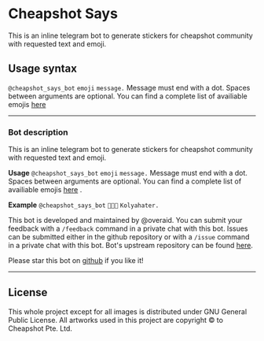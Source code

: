 # Cheapshot Says
This is an inline telegram bot to generate stickers for cheapshot community with requested text and emoji.

## Usage syntax
`@cheapshot_says_bot`  `emoji` `message.`
Message must end with a dot. 
Spaces between arguments are optional.
You can find a complete list of availiable emojis [here](https://api.cheapshot.co/userpics.html) 

---
### Bot description
This is an inline telegram bot to generate stickers for cheapshot community with requested text and emoji.

**Usage**
`@cheapshot_says_bot`  `emoji` `message.`
Message must end with a dot. 
Spaces between arguments are optional.
You can find a complete list of availiable emojis [here](https://api.cheapshot.co/userpics.html) .

**Example**
`@cheapshot_says_bot` `👨🏿‍💻` `Kolyahater.`

This bot is developed and maintained by @overaid.
You can submit your feedback with a `/feedback` command in a private chat with this bot.
Issues can be submitted either in the github repository or with a `/issue`  command in a private chat with this bot.
Bot's upstream repository can be found [here](https://github.com/maksmeshkov/cheapshot_says_bot).

Please star this bot on [github](https://github.com/maksmeshkov/cheapshot_says_bot) if you like it!

--- 
## License
This whole project except for all images is distributed under GNU General Public License.
All artworks used in this project are copyright © to Cheapshot Pte. Ltd.
